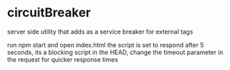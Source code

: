 # circuitBreaker
server side utility that adds as a service breaker for external tags

run npm start and open index.html
the script is set to respond after 5 seconds, its a blocking script in the HEAD, change the timeout parameter in the request for quicker response times
